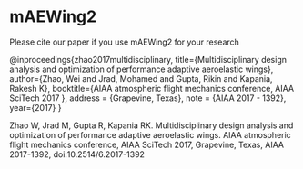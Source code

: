 # mAEWing2

Please cite our paper if you use mAEWing2 for your research

@inproceedings{zhao2017multidisciplinary,
  title={Multidisciplinary design analysis and optimization of performance adaptive aeroelastic wings},
  author={Zhao, Wei and Jrad, Mohamed and Gupta, Rikin and Kapania, Rakesh K},
  booktitle={AIAA atmospheric flight mechanics conference, AIAA SciTech 2017 },
  address = {Grapevine, Texas},
  note = {AIAA 2017 - 1392},
  year={2017}
}


Zhao W, Jrad M, Gupta R, Kapania RK. Multidisciplinary design analysis and optimization of performance adaptive aeroelastic wings.  AIAA atmospheric flight mechanics conference, AIAA SciTech 2017, Grapevine, Texas, AIAA 2017-1392, doi:10.2514/6.2017-1392
